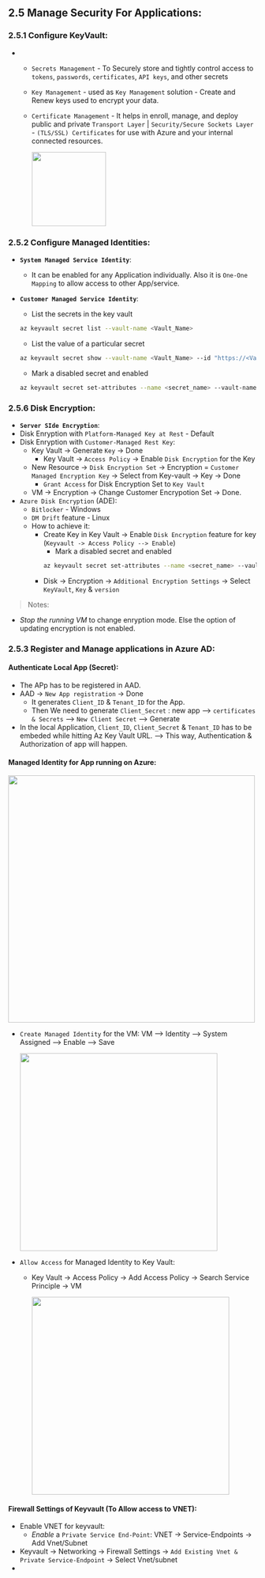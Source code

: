 ## 2.5 Manage Security For Applications:

### 2.5.1 Configure KeyVault:

* 
  * `Secrets Management` - To Securely store and tightly control access to `tokens`, `passwords`, `certificates`, `API keys`, and other secrets
  * `Key Management` - used as `Key Management` solution - Create and Renew keys used to encrypt your data.
  * `Certificate Management` - It helps in enroll, manage, and deploy public and private `Transport Layer` | `Security/Secure Sockets Layer` - `(TLS/SSL) Certificates` for use with Azure and your internal connected resources.

    <img src="https://user-images.githubusercontent.com/24938159/123501438-8f0c0200-d662-11eb-9d00-171bff58262d.png" width="150">


### 2.5.2 Configure Managed Identities:

* **`System Managed Service Identity`**: 
  * It can be enabled for any Application individually. Also it is `One-One Mapping` to allow access to other App/service.
* **`Customer Managed Service Identity`**:

  * List the secrets in the key vault
  ```sh
  az keyvault secret list --vault-name <Vault_Name>
  ```
  * List the value of a particular secret
  ```sh
  az keyvault secret show --vault-name <Vault_Name> --id "https://<Vault_Name>.vault.azure.net/secrets/<ID>"
  ```
  * Mark a disabled secret and enabled
  ```sh
  az keyvault secret set-attributes --name <secret_name> --vault-name <Vault_Name> --version "03daa86af5894027890852d0d8e76d04" --enabled true
  ``` 

### 2.5.6 Disk Encryption:

* **`Server SIde Encryption`**: 
* Disk Enryption with `Platform-Managed Key at Rest` - Default
* Disk Enryption with `Customer-Managed Rest Key`:
  * Key Vault -> Generate `Key` -> Done
    * Key Vault -> `Access Policy` -> Enable `Disk Encryption` for the Key
  * New Resource -> `Disk Encryption Set` -> Encryption = `Customer Managed Encryption Key` -> Select from Key-vault -> Key -> Done
    * `Grant Access` for Disk Encryption Set to `Key Vault` 
  * VM -> Encryption -> Change Customer Encrypotion Set -> Done.
* `Azure Disk Encryption` (ADE): 
  * `Bitlocker` - Windows
  * `DM Drift` feature - Linux
  * How to achieve it: 
    * Create Key in Key Vault -> Enable `Disk Encryption` feature for key (`Keyvault -> Access Policy --> Enable`) 
      * Mark a disabled secret and enabled
      ```sh
      az keyvault secret set-attributes --name <secret_name> --vault-name <Vault_Name> --version "03daa86af5894027890852d0d8e76d04" --enabled true
      ```  
    * Disk -> Encryption -> `Additional Encryption Settings` -> Select `KeyVault`, `Key` & `version`


> Notes:
* *Stop the running VM* to change enryption mode. Else the option of updating encryption is not enabled. 


### 2.5.3 Register and Manage applications in Azure AD:

#### Authenticate Local App (Secret):

* The APp has to be registered in AAD.
* AAD -> `New App registration` -> Done
  * It generates `Client_ID` & `Tenant_ID` for the App.
  * Then We need to generate `Client_Secret` : new app --> `certificates & Secrets` --> `New Client Secret` --> Generate
* In the local Application, `Client_ID`, `Client_Secret` & `Tenant_ID` has to be embeded while hitting Az Key Vault URL. --> This way, Authentication & Authorization of app will happen.

#### Managed Identity for App running on Azure:

  <img src="https://user-images.githubusercontent.com/24938159/123510738-cbf3eb00-d69a-11eb-9c2a-007e45d48dee.png" width="500">

* `Create Managed Identity` for the VM: VM --> Identity --> System Assigned --> Enable --> Save

    <img src="https://user-images.githubusercontent.com/24938159/123510878-98fe2700-d69b-11eb-8200-5a61aece0ea3.png" width="400">

* `Allow Access` for Managed Identity to Key Vault:
  * Key Vault -> Access Policy -> Add Access Policy -> Search Service Principle -> VM
  
    <img src="https://user-images.githubusercontent.com/24938159/123510922-d367c400-d69b-11eb-89d2-5d8c29d44fd8.png" width="400">


#### Firewall Settings of Keyvault (To Allow access to VNET): 

* Enable VNET for keyvault:
  * *Enable* a `Private Service End-Point`: VNET -> Service-Endpoints -> Add Vnet/Subnet
* Keyvault -> Networking -> Firewall Settings -> `Add Existing Vnet & Private Service-Endpoint` -> Select Vnet/subnet
*  



